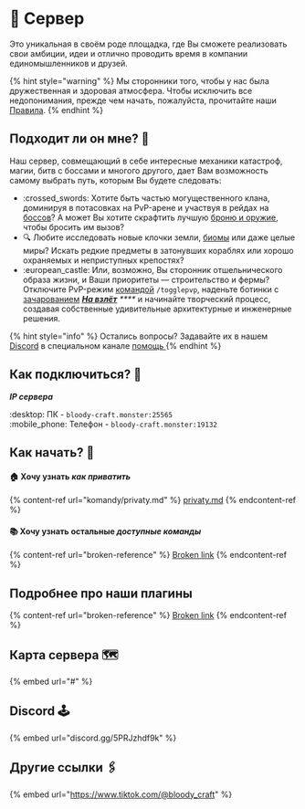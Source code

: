 # 💽 Сервер

Это уникальная в своём роде площадка, где Вы сможете реализовать свои амбиции, идеи и отлично проводить время в компании единомышленников и друзей.&#x20;

{% hint style="warning" %}
Мы сторонники того, чтобы у нас была дружественная и здоровая атмосфера. Чтобы исключить все недопонимания, прежде чем начать, пожалуйста, прочитайте наши [Правила](obshaya-informaciya/pravila/).
{% endhint %}

## Подходит ли он мне? :thinking:

Наш сервер, совмещающий в себе интересные механики катастроф, магии, битв с боссами и многого другого, дает Вам возможность самому выбрать путь, которым Вы будете следовать:&#x20;

* :crossed\_swords: Хотите быть частью могущественного клана, доминируя в потасовках на PvP-арене и участвуя в рейдах на [боссов](igrovye-momenty/sushestva/bossy/)? А может Вы хотите скрафтить лучшую [броню и оружие](igrovye-momenty/nabory-broni/), чтобы бросить им вызов?
* :mag: Любите исследовать новые клочки земли, [биомы](igrovye-momenty/generacii/) или даже целые миры? Искать редкие предметы в затонувших кораблях или хорошо охраняемых и неприступных крепостях?
* :european\_castle: Или, возможно, Вы сторонник отшельнического образа жизни, и Ваши приоритеты — строительство и фермы? Отключите PvP-режим [командой](broken-reference) `/togglepvp`, наденьте ботинки с [зачарованием](broken-reference) [_**На взлёт**_](kastomnye-chary/legendarnye-chary/na-vzlyot.md) _****_ и начинайте творческий процесс, создавая собственные  удивительные архитектурные и инженерные решения.

{% hint style="info" %}
Остались вопросы? Задавайте их в нашем [Discord](discord.gg/5PRJzhdf9k) в специальном канале [помощь ](discord.gg/5PRJzhdf9k)
{% endhint %}

## Как подключиться? 🔌

_**IP сервера**_&#x20;

:desktop: ПК - `bloody-craft.monster:25565` \
:mobile\_phone: Телефон - `bloody-craft.monster:19132`

## Как начать? :rocket:&#x20;

#### 🏠 Хочу узнать _**как приватить**_

{% content-ref url="komandy/privaty.md" %}
[privaty.md](komandy/privaty.md)
{% endcontent-ref %}

#### :books: Хочу узнать остальные _доступные команды_

{% content-ref url="broken-reference" %}
[Broken link](broken-reference)
{% endcontent-ref %}

## Подробнее про наши плагины

{% content-ref url="broken-reference" %}
[Broken link](broken-reference)
{% endcontent-ref %}

## Карта сервера 🗺️

{% embed url="#" %}

## Discord 🕹️

{% embed url="discord.gg/5PRJzhdf9k" %}

## Другие ссылки 🖇️

{% embed url="https://www.tiktok.com/@bloody_craft" %}
